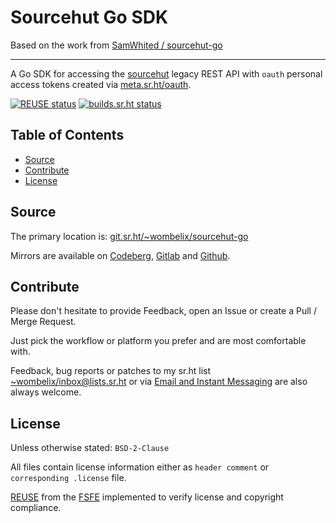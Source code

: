 <!--
    SPDX-FileCopyrightText: 2024 Dominik Wombacher <dominik@wombacher.cc>
    SPDX-FileCopyrightText: 2019 The SourceHut API Contributors

    SPDX-License-Identifier: CC0-1.0
-->

# Sourcehut Go SDK

Based on the work from [SamWhited / sourcehut-go](https://codeberg.org/SamWhited/sourcehut-go)

---

A Go SDK for accessing the [sourcehut](https://sr.ht) legacy REST API with `oauth`
personal access tokens created via [meta.sr.ht/oauth](https://meta.sr.ht/oauth).

[![REUSE status](https://api.reuse.software/badge/git.sr.ht/~wombelix/sourcehut-go)](https://api.reuse.software/info/git.sr.ht/~wombelix/sourcehut-go)
[![builds.sr.ht status](https://builds.sr.ht/~wombelix/sourcehut-go.svg)](https://builds.sr.ht/~wombelix/sourcehut-go?)

## Table of Contents

* [Source](#source)
* [Contribute](#contribute)
* [License](#license)

## Source

The primary location is:
[git.sr.ht/~wombelix/sourcehut-go](https://git.sr.ht/~wombelix/sourcehut-go)

Mirrors are available on
[Codeberg](https://codeberg.org/wombelix/sourcehut-go),
[Gitlab](https://gitlab.com/wombelix/sourcehut-go)
and
[Github](https://github.com/wombelix/sourcehut-go).

## Contribute

Please don't hesitate to provide Feedback,
open an Issue or create a Pull / Merge Request.

Just pick the workflow or platform you prefer and are most comfortable with.

Feedback, bug reports or patches to my sr.ht list
[~wombelix/inbox@lists.sr.ht](https://lists.sr.ht/~wombelix/inbox) or via
[Email and Instant Messaging](https://dominik.wombacher.cc/pages/contact.html)
are also always welcome.

## License

Unless otherwise stated: `BSD-2-Clause`

All files contain license information either as
`header comment` or `corresponding .license` file.

[REUSE](https://reuse.software) from the [FSFE](https://fsfe.org/)
implemented to verify license and copyright compliance.
